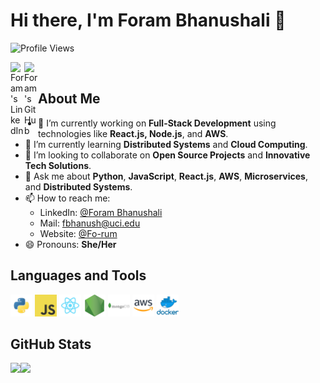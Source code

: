 # Hi there, I'm Foram Bhanushali 👋

![Profile Views](https://komarev.com/ghpvc/?username=Fo-rum&label=Views&color=blue&style=plastic)

<!-- LinkedIn and GitHub Icons with proper spacing -->
<div>
  <a href="https://www.linkedin.com/in/foram-bhanushali21/">
    <img align="left" alt="Foram's LinkedIn" width="22px" src="https://cdn.jsdelivr.net/npm/simple-icons@v3/icons/linkedin.svg" />
  </a>
  <a href="https://github.com/Fo-rum">
    <img align="left" alt="Foram's GitHub" width="22px" src="https://cdn.jsdelivr.net/npm/simple-icons@v3/icons/github.svg" />
  </a>
</div>

<br>

## About Me

- 🔭 I’m currently working on **Full-Stack Development** using technologies like **React.js, Node.js**, and **AWS**.
- 🌱 I’m currently learning **Distributed Systems** and **Cloud Computing**.
- 👯 I’m looking to collaborate on **Open Source Projects** and **Innovative Tech Solutions**.
- 💬 Ask me about **Python**, **JavaScript**, **React.js**, **AWS**, **Microservices**, and **Distributed Systems**.
- 📫 How to reach me:
  - LinkedIn: [@Foram Bhanushali](https://www.linkedin.com/in/foram-bhanushali21/)
  - Mail: [fbhanush@uci.edu](mailto:fbhanush@uci.edu)
  - Website: [@Fo-rum](https://github.com/Fo-rum)
- 😄 Pronouns: **She/Her**

## Languages and Tools

<code><img height="35" src="https://raw.githubusercontent.com/github/explore/80688e429a7d4ef2fca1e82350fe8e3517d3494d/topics/python/python.png"></code>
<code><img height="35" src="https://raw.githubusercontent.com/github/explore/80688e429a7d4ef2fca1e82350fe8e3517d3494d/topics/javascript/javascript.png"></code>
<code><img height="35" src="https://raw.githubusercontent.com/github/explore/80688e429a7d4ef2fca1e82350fe8e3517d3494d/topics/react/react.png"></code>
<code><img height="35" src="https://raw.githubusercontent.com/github/explore/80688e429a7d4ef2fca1e82350fe8e3517d3494d/topics/nodejs/nodejs.png"></code>
<code><img height="35" src="https://raw.githubusercontent.com/github/explore/80688e429a7d4ef2fca1e82350fe8e3517d3494d/topics/mongodb/mongodb.png"></code>
<code><img height="35" src="https://raw.githubusercontent.com/github/explore/80688e429a7d4ef2fca1e82350fe8e3517d3494d/topics/aws/aws.png"></code>
<code><img height="35" src="https://raw.githubusercontent.com/github/explore/80688e429a7d4ef2fca1e82350fe8e3517d3494d/topics/docker/docker.png"></code>

## GitHub Stats

<div>
  <img align="left" src="https://github-readme-stats.vercel.app/api/top-langs/?username=Fo-rum&theme=dark&hide_langs_below=1" />
  <img align="left" src="https://github-readme-stats.vercel.app/api?username=Fo-rum&show_icons=true&theme=dark&line_height=27" />
</div>


